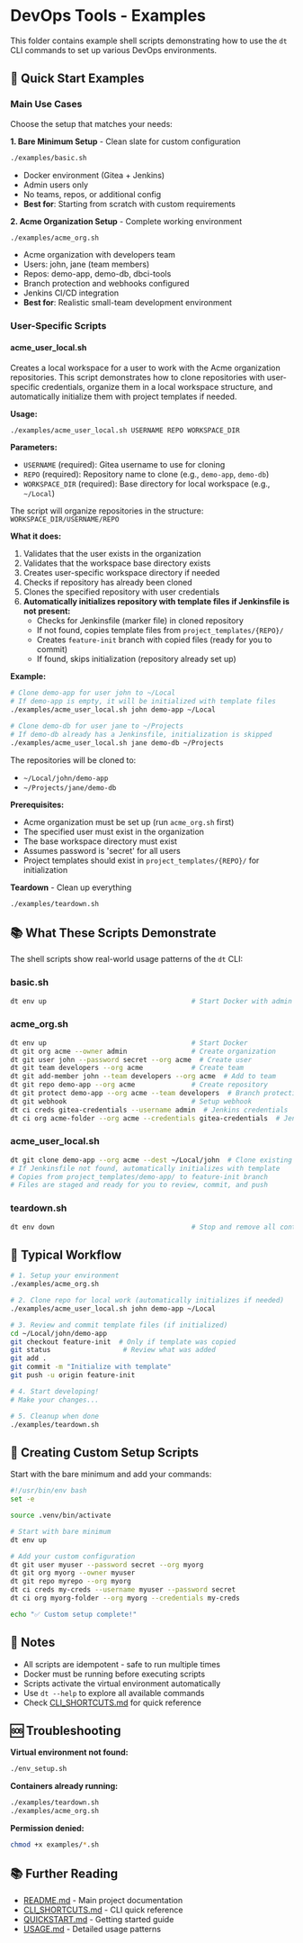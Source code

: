 # DevOps Tools - Examples

This folder contains example shell scripts demonstrating how to use the `dt` CLI commands to set up various DevOps environments.

## 🚀 Quick Start Examples

### Main Use Cases

Choose the setup that matches your needs:

**1. Bare Minimum Setup** - Clean slate for custom configuration

```bash
./examples/basic.sh
```

- Docker environment (Gitea + Jenkins)
- Admin users only
- No teams, repos, or additional config
- **Best for**: Starting from scratch with custom requirements

**2. Acme Organization Setup** - Complete working environment

```bash
./examples/acme_org.sh
```

- Acme organization with developers team
- Users: john, jane (team members)
- Repos: demo-app, demo-db, dbci-tools
- Branch protection and webhooks configured
- Jenkins CI/CD integration
- **Best for**: Realistic small-team development environment

### User-Specific Scripts

#### acme_user_local.sh

Creates a local workspace for a user to work with the Acme organization repositories. This script demonstrates how to clone repositories with user-specific credentials, organize them in a local workspace structure, and automatically initialize them with project templates if needed.

**Usage:**
```bash
./examples/acme_user_local.sh USERNAME REPO WORKSPACE_DIR
```

**Parameters:**
- `USERNAME` (required): Gitea username to use for cloning
- `REPO` (required): Repository name to clone (e.g., `demo-app`, `demo-db`)
- `WORKSPACE_DIR` (required): Base directory for local workspace (e.g., `~/Local`)

The script will organize repositories in the structure: `WORKSPACE_DIR/USERNAME/REPO`

**What it does:**
1. Validates that the user exists in the organization
2. Validates that the workspace base directory exists
3. Creates user-specific workspace directory if needed
4. Checks if repository has already been cloned
5. Clones the specified repository with user credentials
6. **Automatically initializes repository with template files if Jenkinsfile is not present:**
   - Checks for Jenkinsfile (marker file) in cloned repository
   - If not found, copies template files from `project_templates/{REPO}/`
   - Creates `feature-init` branch with copied files (ready for you to commit)
   - If found, skips initialization (repository already set up)

**Example:**
```bash
# Clone demo-app for user john to ~/Local
# If demo-app is empty, it will be initialized with template files
./examples/acme_user_local.sh john demo-app ~/Local

# Clone demo-db for user jane to ~/Projects
# If demo-db already has a Jenkinsfile, initialization is skipped
./examples/acme_user_local.sh jane demo-db ~/Projects
```

The repositories will be cloned to:
- `~/Local/john/demo-app`
- `~/Projects/jane/demo-db`

**Prerequisites:**
- Acme organization must be set up (run `acme_org.sh` first)
- The specified user must exist in the organization
- The base workspace directory must exist
- Assumes password is 'secret' for all users
- Project templates should exist in `project_templates/{REPO}/` for initialization

**Teardown** - Clean up everything

```bash
./examples/teardown.sh
```

## 📚 What These Scripts Demonstrate

The shell scripts show real-world usage patterns of the `dt` CLI:

### basic.sh

```bash
dt env up                                    # Start Docker with admin only
```

### acme_org.sh

```bash
dt env up                                    # Start Docker
dt git org acme --owner admin                # Create organization
dt git user john --password secret --org acme  # Create user
dt git team developers --org acme            # Create team
dt git add-member john --team developers --org acme  # Add to team
dt git repo demo-app --org acme              # Create repository
dt git protect demo-app --org acme --team developers  # Branch protection
dt git webhook                               # Setup webhook
dt ci creds gitea-credentials --username admin  # Jenkins credentials
dt ci org acme-folder --org acme --credentials gitea-credentials  # Jenkins org
```

### acme_user_local.sh

```bash
dt git clone demo-app --org acme --dest ~/Local/john  # Clone existing repo
# If Jenkinsfile not found, automatically initializes with template
# Copies from project_templates/demo-app/ to feature-init branch
# Files are staged and ready for you to review, commit, and push
```

### teardown.sh

```bash
dt env down                                  # Stop and remove all containers
```

## 🎯 Typical Workflow

```bash
# 1. Setup your environment
./examples/acme_org.sh

# 2. Clone repo for local work (automatically initializes if needed)
./examples/acme_user_local.sh john demo-app ~/Local

# 3. Review and commit template files (if initialized)
cd ~/Local/john/demo-app
git checkout feature-init  # Only if template was copied
git status                  # Review what was added
git add .
git commit -m "Initialize with template"
git push -u origin feature-init

# 4. Start developing!
# Make your changes...

# 5. Cleanup when done
./examples/teardown.sh
```

## 🔧 Creating Custom Setup Scripts

Start with the bare minimum and add your commands:

```bash
#!/usr/bin/env bash
set -e

source .venv/bin/activate

# Start with bare minimum
dt env up

# Add your custom configuration
dt git user myuser --password secret --org myorg
dt git org myorg --owner myuser
dt git repo myrepo --org myorg
dt ci creds my-creds --username myuser --password secret
dt ci org myorg-folder --org myorg --credentials my-creds

echo "✅ Custom setup complete!"
```

## 📝 Notes

- All scripts are idempotent - safe to run multiple times
- Docker must be running before executing scripts
- Scripts activate the virtual environment automatically
- Use `dt --help` to explore all available commands
- Check [CLI_SHORTCUTS.md](../CLI_SHORTCUTS.md) for quick reference

## 🆘 Troubleshooting

**Virtual environment not found:**

```bash
./env_setup.sh
```

**Containers already running:**

```bash
./examples/teardown.sh
./examples/acme_org.sh
```

**Permission denied:**

```bash
chmod +x examples/*.sh
```

## 📚 Further Reading

- [README.md](../README.md) - Main project documentation
- [CLI_SHORTCUTS.md](../CLI_SHORTCUTS.md) - CLI quick reference
- [QUICKSTART.md](../QUICKSTART.md) - Getting started guide
- [USAGE.md](../USAGE.md) - Detailed usage patterns
